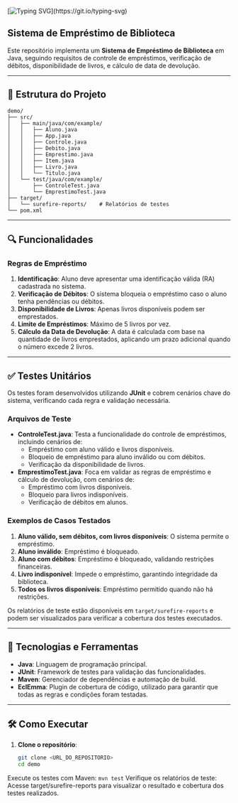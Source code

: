 [![Typing SVG](https://readme-typing-svg.demolab.com?font=Comfortaa&size=30&duration=2000&pause=1000&color=755683&background=57575700&random=true&width=435&lines=Unit+tests+example's.;With+JUnit+Jupiter.)](https://git.io/typing-svg)

## Sistema de Empréstimo de Biblioteca

Este repositório implementa um **Sistema de Empréstimo de Biblioteca** em Java, seguindo requisitos de controle de empréstimos, verificação de débitos, disponibilidade de livros, e cálculo de data de devolução. 

---

## 📂 Estrutura do Projeto

```plaintext
demo/
├── src/
│   ├── main/java/com/example/
│   │   ├── Aluno.java
│   │   ├── App.java
│   │   ├── Controle.java
│   │   ├── Debito.java
│   │   ├── Emprestimo.java
│   │   ├── Item.java
│   │   ├── Livro.java
│   │   └── Titulo.java
│   └── test/java/com/example/
│       ├── ControleTest.java
│       └── EmprestimoTest.java
├── target/
│   └── surefire-reports/    # Relatórios de testes
└── pom.xml
```
---

## 🔍 Funcionalidades

### Regras de Empréstimo

1. **Identificação**: Aluno deve apresentar uma identificação válida (RA) cadastrada no sistema.
2. **Verificação de Débitos**: O sistema bloqueia o empréstimo caso o aluno tenha pendências ou débitos.
3. **Disponibilidade de Livros**: Apenas livros disponíveis podem ser emprestados.
4. **Limite de Empréstimos**: Máximo de 5 livros por vez.
5. **Cálculo da Data de Devolução**: A data é calculada com base na quantidade de livros emprestados, aplicando um prazo adicional quando o número excede 2 livros.

---

## ✅ Testes Unitários

Os testes foram desenvolvidos utilizando **JUnit** e cobrem cenários chave do sistema, verificando cada regra e validação necessária. 

### Arquivos de Teste

- **ControleTest.java**: Testa a funcionalidade do controle de empréstimos, incluindo cenários de:
  - Empréstimo com aluno válido e livros disponíveis.
  - Bloqueio de empréstimo para aluno inválido ou com débitos.
  - Verificação da disponibilidade de livros.
- **EmprestimoTest.java**: Foca em validar as regras de empréstimo e cálculo de devolução, com cenários de:
  - Empréstimo com livros disponíveis.
  - Bloqueio para livros indisponíveis.
  - Verificação de débitos em alunos.

### Exemplos de Casos Testados

1. **Aluno válido, sem débitos, com livros disponíveis**: O sistema permite o empréstimo.
2. **Aluno inválido**: Empréstimo é bloqueado.
3. **Aluno com débitos**: Empréstimo é bloqueado, validando restrições financeiras.
4. **Livro indisponível**: Impede o empréstimo, garantindo integridade da biblioteca.
5. **Todos os livros disponíveis**: Empréstimo permitido quando não há restrições.

Os relatórios de teste estão disponíveis em `target/surefire-reports` e podem ser visualizados para verificar a cobertura dos testes executados.

---

## 🚀 Tecnologias e Ferramentas

- **Java**: Linguagem de programação principal.
- **JUnit**: Framework de testes para validação das funcionalidades.
- **Maven**: Gerenciador de dependências e automação de build.
- **EclEmma**: Plugin de cobertura de código, utilizado para garantir que todas as regras e condições foram testadas.

---

## 🛠 Como Executar

1. **Clone o repositório**:
   ```bash
   git clone <URL_DO_REPOSITORIO>
   cd demo
Execute os testes com Maven:
```mvn test```
Verifique os relatórios de teste: Acesse target/surefire-reports para visualizar o resultado e cobertura dos testes realizados.


